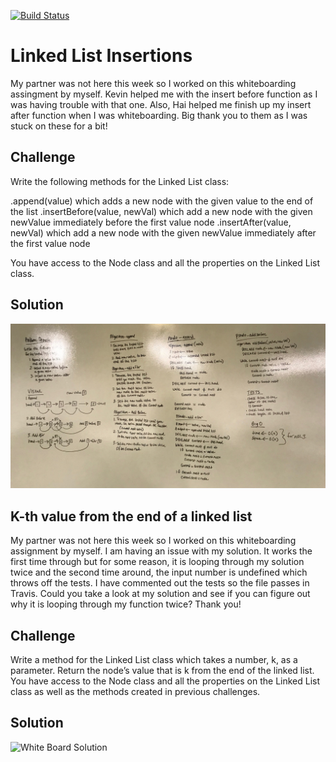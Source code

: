 [![Build Status](https://www.travis-ci.com/ashley-breunich/data-structures-and-algorithms.svg?branch=ll_insertions)](https://www.travis-ci.com/ashley-breunich/data-structures-and-algorithms)

# Linked List Insertions
My partner was not here this week so I worked on this whiteboarding assingment by myself. Kevin helped me with the insert before function as I was having trouble with that one. Also, Hai helped me finish up my insert after function when I was whiteboarding. Big thank you to them as I was stuck on these for a bit!

## Challenge
Write the following methods for the Linked List class:

.append(value) which adds a new node with the given value to the end of the list
.insertBefore(value, newVal) which add a new node with the given newValue immediately before the first value node
.insertAfter(value, newVal) which add a new node with the given newValue immediately after the first value node

You have access to the Node class and all the properties on the Linked List class.

## Solution
![White Board Solution](assets/ll_insertions.jpg)


## ​K-th value from the end of a linked list ​
My partner was not here this week so I worked on this whiteboarding assignment by myself. I am having an issue with my solution. It works the first time through but for some reason, it is looping through my solution twice and the second time around, the input number is undefined which throws off the tests. I have commented out the tests so the file passes in Travis. Could you take a look at my solution and see if you can figure out why it is looping through my function twice? Thank you! 

## Challenge
Write a method for the Linked List class which takes a number, k, as a parameter. Return the node’s value that is k from the end of the linked list. You have access to the Node class and all the properties on the Linked List class as well as the methods created in previous challenges. ​

## Solution
![White Board Solution](assets/ll_kth_from_end.jpg)
